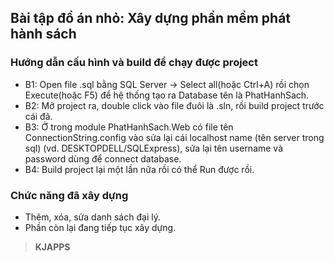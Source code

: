 ## Bài tập đồ án nhỏ: Xây dựng phần mềm phát hành sách

### Hướng dẫn cấu hình và build để chạy được project
+ B1: Open file .sql bằng SQL Server -> Select all(hoặc Ctrl+A) rồi chọn Execute(hoặc F5) để hệ thống tạo ra Database tên là PhatHanhSach.
+ B2: Mở project ra, double click vào file đuôi là .sln, rồi build project trước cái đã.
+ B3: Ở trong module PhatHanhSach.Web có file tên ConnectionString.config vào sửa lại cái localhost name (tên server trong sql) (vd. DESKTOPDELL/SQLExpress), sửa lại tên username và password dùng để connect database.
+ B4: Build project lại một lần nữa rồi có thể Run được rồi.

### Chức năng đã xây dựng
+ Thêm, xóa, sửa danh sách đại lý.
+ Phần còn lại đang tiếp tục xây dựng.

> **KJAPPS**
